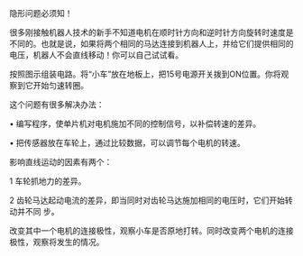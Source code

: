 隐形问题必须知！

很多刚接触机器人技术的新手不知道电机在顺时针方向和逆时针方向旋转时速度是不同的。也就是说，如果将两个相同的马达连接到机器人上，并给它们提供相同的电压，机器人不会直线移动！你可以自己试试看。

按照图示组装电路。将“小车”放在地板上，把15号电源开关拨到ON位置。你将观察到它开始匀速转圈。

这个问题有很多解决办法：

• 编写程序，使单片机对电机施加不同的控制信号，以补偿转速的差异。

• 把传感器放在车轮上，通过比较数据，可以调节每个电机的转速。

影响直线运动的因素有两个：

1 车轮抓地力的差异。

2 齿轮马达起动电流的差异，即当同时对齿轮马达施加相同的电压时，它们开始转动并不同
步。

改变其中一个电机的连接极性，观察小车是否原地打转。同时改变两个电机的连接极性，观察将发生的情况。
